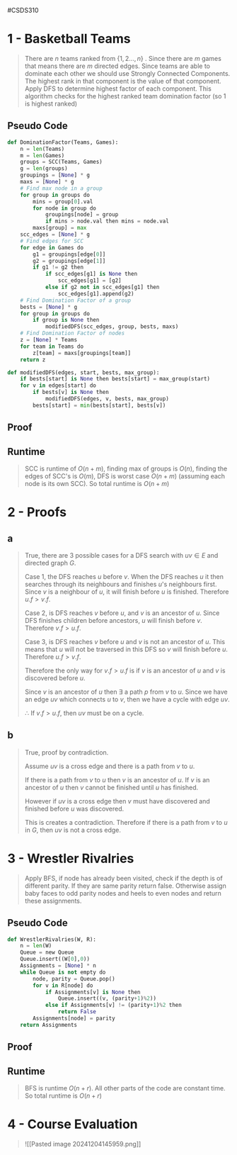 #CSDS310
# 1 - Basketball Teams
>There are $n$ teams ranked from $\{1,2...,n\}$ . 
>Since there are $m$ games that means there are $m$ directed edges.
>Since teams are able to dominate each other we should use Strongly Connected Components.
>The highest rank in that component is the value of that component.
>Apply DFS to determine highest factor of each component.
>This algorithm checks for the highest ranked team domination factor (so 1 is highest ranked)
## Pseudo Code
``` python
def DominationFactor(Teams, Games):
	n = len(Teams)
	m = len(Games)
	groups = SCC(Teams, Games)
	g = len(groups)
	groupings = [None] * g
	maxs = [None] * g
	# Find max node in a group
	for group in groups do
		mins = group[0].val
		for node in group do
			groupings[node] = group
			if mins > node.val then mins = node.val
		maxs[group] = max
	scc_edges = [None] * g
	# Find edges for SCC
	for edge in Games do
		g1 = groupings[edge[0]]
		g2 = groupings[edge[1]]
		if g1 != g2 then
			if scc_edges[g1] is None then
				scc_edges[g1] = [g2]
			else if g2 not in scc_edges[g1] then
				scc_edges[g1].append(g2)
	# Find Domination Factor of a group
	bests = [None] * g
	for group in groups do
		if group is None then
			modifiedDFS(scc_edges, group, bests, maxs)
	# Find Domination Factor of nodes
	z = [None] * Teams
	for team in Teams do
		z[team] = maxs[groupings[team]]
	return z

def modifiedDFS(edges, start, bests, max_group):
	if bests[start] is None then bests[start] = max_group(start)
	for v in edges[start] do
		if bests[v] is None then
			modifiedDFS(edges, v, bests, max_group)
		bests[start] = min(bests[start], bests[v])
```
## Proof

## Runtime
> SCC is runtime of $O(n+m)$, finding max of groups is $O(n)$, finding the edges of SCC's is $O(m)$, DFS is worst case $O(n+m)$ (assuming each node is its own SCC). So total runtime is $O(n+m)$
# 2 - Proofs
## a
>True, there are 3 possible cases for a DFS search with $uv\in E$ and directed graph $G$.
>
>Case 1, the DFS reaches $u$ before $v$. When the DFS reaches $u$ it then searches through its neighbours and finishes $u$'s neighbours first. Since $v$ is a neighbour of $u$, it will finish before $u$ is finished. Therefore $u.f>v.f$.
>
>Case 2, is DFS reaches $v$ before $u$, and $v$ is an ancestor of $u$. Since DFS finishes children before ancestors, $u$ will finish before $v$. Therefore $v.f>u.f$.
>
>Case 3, is DFS reaches $v$ before $u$ and $v$ is not an ancestor of $u$. This means that $u$ will not be traversed in this DFS so $v$ will finish before $u$. Therefore $u.f>v.f$.
>
>Therefore the only way for $v.f>u.f$ is if $v$ is an ancestor of $u$ and $v$ is discovered before $u$.
>
>Since $v$ is an ancestor of $u$ then $\exists$ a path $p$ from $v$ to $u$. Since we have an edge $uv$ which connects $u$ to $v$, then we have a cycle with edge $uv$. 
>
>$\therefore$ If $v.f>u.f$, then $uv$ must be on a cycle.
## b
>True, proof by contradiction.
>
>Assume $uv$ is a cross edge and there is a path from $v$ to $u$.
>
>If there is a path from $v$ to $u$ then $v$ is an ancestor of $u$. If $v$ is an ancestor of $u$ then $v$ cannot be finished until $u$ has finished.
>
>However if $uv$ is a cross edge then $v$ must have discovered and finished before $u$ was discovered. 
>
>This is creates a contradiction. Therefore if there is a path from $v$ to $u$ in $G$, then $uv$ is not a cross edge.
# 3 - Wrestler Rivalries
>Apply BFS, if node has already been visited, check if the depth is of different parity. If they are same parity return false. Otherwise assign baby faces to odd parity nodes and heels to even nodes and return these assignments.
## Pseudo Code
``` python
def WrestlerRivalries(W, R):
	n = len(W)
	Queue = new Queue
	Queue.insert((W[0],0))
	Assignments = [None] * n
	while Queue is not empty do
		node, parity = Queue.pop()
		for v in R[node] do
			if Assignments[v] is None then
				Queue.insert((v, (parity+1)%2))
			else if Assignments[v] != (parity+1)%2 then
				return False
		Assignments[node] = parity
	return Assignments
```
## Proof

## Runtime
> BFS is runtime $O(n+r)$. All other parts of the code are constant time. So total runtime is $O(n+r)$
# 4 - Course Evaluation
> ![[Pasted image 20241204145959.png]]